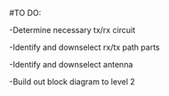 #TO DO:

-Determine necessary tx/rx circuit

-Identify and downselect rx/tx path parts

-Identify and downselect antenna

-Build out block diagram to level 2
